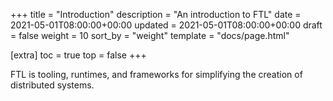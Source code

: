 +++
title = "Introduction"
description = "An introduction to FTL"
date = 2021-05-01T08:00:00+00:00
updated = 2021-05-01T08:00:00+00:00
draft = false
weight = 10
sort_by = "weight"
template = "docs/page.html"

[extra]
toc = true
top = false
+++

FTL is tooling, runtimes, and frameworks for simplifying the creation of distributed systems.
